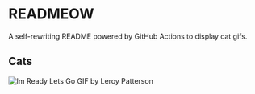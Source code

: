 # READMEOW

A self-rewriting README powered by GitHub Actions to display cat gifs.

## Cats

![Im Ready Lets Go GIF by Leroy Patterson](https://media2.giphy.com/media/CjmvTCZf2U3p09Cn0h/200.gif?cid=9acd02daf8hk2wu67cfnzmxydn3s4335hnzdzn98qrn2d9gl&ep=v1_gifs_search&rid=200.gif&ct=g)

